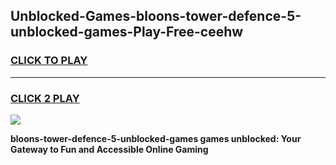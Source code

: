 
## Unblocked-Games-bloons-tower-defence-5-unblocked-games-Play-Free-ceehw
<h3>
<a href="https://premium76.site?title=bloons-tower-defence-5-unblocked-games&ref=18A1">CLICK TO PLAY</a></h3>
<hr>

<h3>
<a href="https://premium76.site?title=bloons-tower-defence-5-unblocked-games&ref=18A1">CLICK 2 PLAY</a>
  
</h3>

<a href="https://premium76.site?title=bloons-tower-defence-5-unblocked-games&ref=18A1"><img src="https://clearcache.store/games.png"></a>


**bloons-tower-defence-5-unblocked-games games unblocked: Your Gateway to Fun and Accessible Online Gaming**
